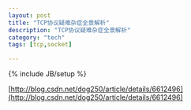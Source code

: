 ```yaml
---
layout: post
title: "TCP协议疑难杂症全景解析"
description: "TCP协议疑难杂症全景解析"
category: "tech"
tags: [tcp,socket]

---
```

{% include JB/setup %}

[http://blog.csdn.net/dog250/article/details/6612496](http://blog.csdn.net/dog250/article/details/6612496)
